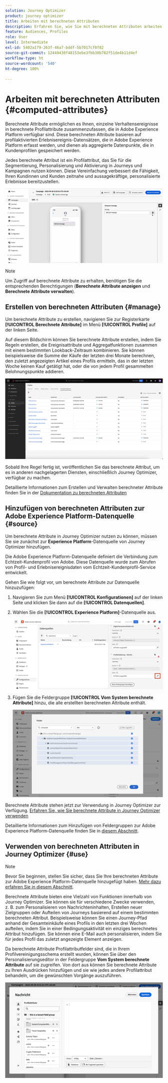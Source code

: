 ```yaml
---
solution: Journey Optimizer
product: journey optimizer
title: Arbeiten mit berechneten Attributen
description: Erfahren Sie, wie Sie mit berechneten Attributen arbeiten.
feature: Audiences, Profiles
role: User
level: Intermediate
exl-id: 5402a179-263f-46a7-bddf-5b7017cf0f82
source-git-commit: 12449430f48153ebe3fbb30b782f51de4b11d4ef
workflow-type: ht
source-wordcount: '540'
ht-degree: 100%

---
```


# Arbeiten mit berechneten Attributen {#computed-attributes}

Berechnete Attribute ermöglichen es Ihnen, einzelne Verhaltensereignisse in berechnete Profilattribute zusammenzufassen, die in Adobe Experience Platform verfügbar sind. Diese berechneten Attribute basieren auf profilaktivierten Erlebnisereignis-Datensätzen, die in Adobe Experience Platform erfasst werden, und dienen als aggregierte Datenpunkte, die in Kundenprofilen gespeichert werden.

Jedes berechnete Attribut ist ein Profilattribut, das Sie für die Segmentierung, Personalisierung und Aktivierung in Journeys und Kampagnen nutzen können. Diese Vereinfachung verbessert die Fähigkeit, Ihren Kundinnen und Kunden zeitnahe und aussagekräftige, personalisierte Erlebnisse bereitzustellen.


![](../rn/assets/do-not-localize/computed-attributes.gif)


>[!NOTE]
>
>Um Zugriff auf berechnete Attribute zu erhalten, benötigen Sie die entsprechenden Berechtigungen (**Berechnete Attribute anzeigen** und **Berechnete Attribute verwalten**).

## Erstellen von berechneten Attributen {#manage}

Um berechnete Attribute zu erstellen, navigieren Sie zur Registerkarte **[!UICONTROL Berechnete Attribute]** im Menü **[!UICONTROL Profile]** auf der linken Seite.

Auf diesem Bildschirm können Sie berechnete Attribute erstellen, indem Sie Regeln erstellen, die Ereignisattribute und Aggregatfunktionen zusammen mit einem bestimmten Lookback-Zeitraum kombinieren. Sie können beispielsweise die Summe der Käufe der letzten drei Monate berechnen, den zuletzt angezeigten Artikel eines Profils ermitteln, das in der letzten Woche keinen Kauf getätigt hat, oder die von jedem Profil gesammelten Belohnungspunkte addieren.

![](assets/computed-attributes.png)

Sobald Ihre Regel fertig ist, veröffentlichen Sie das berechnete Attribut, um es in anderen nachgelagerten Diensten, einschließlich Journey Optimizer, verfügbar zu machen.

Detaillierte Informationen zum Erstellen und Verwalten berechneter Attribute finden Sie in der [Dokumentation zu berechneten Attributen](https://experienceleague.adobe.com/docs/experience-platform/profile/computed-attributes/overview.html?lang=de)

## Hinzufügen von berechneten Attributen zur Adobe Experience Platform-Datenquelle {#source}

Um berechnete Attribute in Journey Optimizer nutzen zu können, müssen Sie sie zunächst zur **Experience Platform**-Datenquelle von Journey Optimizer hinzufügen.

Die Adobe Experience Platform-Datenquelle definiert die Verbindung zum Echtzeit-Kundenprofil von Adobe. Diese Datenquelle wurde zum Abrufen von Profil- und Erlebnisereignisdaten vom Echtzeit-Kundenprofil-Service entwickelt.

Gehen Sie wie folgt vor, um berechnete Attribute zur Datenquelle hinzuzufügen:

1. Navigieren Sie zum Menü **[!UICONTROL Konfigurationen]** auf der linken Seite und klicken Sie dann auf die **[!UICONTROL Datenquellen]**.

1. Wählen Sie die **[!UICONTROL Experience Platform]**-Datenquelle aus.

   ![](assets/computed-attributes-add.png)

1. Fügen Sie die Feldergruppe **[!UICONTROL Vom System berechnete Attribute]** hinzu, die alle erstellten berechneten Attribute enthält.

   ![](assets/computed-attributes-fieldgroup.png)

Berechnete Attribute stehen jetzt zur Verwendung in Journey Optimizer zur Verfügung. [Erfahren Sie, wie Sie berechnete Attribute in Journey Optimizer verwenden](#use)

Detaillierte Informationen zum Hinzufügen von Feldergruppen zur Adobe Experience Platform-Datenquelle finden Sie in [diesem Abschnitt](../datasource/adobe-experience-platform-data-source.md).

## Verwenden von berechneten Attributen in Journey Optimizer {#use}

>[!NOTE]
>
>Bevor Sie beginnen, stellen Sie sicher, dass Sie Ihre berechneten Attribute zur Adobe Experience Platform-Datenquelle hinzugefügt haben. [Mehr dazu erfahren Sie in diesem Abschnitt](#source).

Berechnete Attribute bieten eine Vielzahl von Funktionen innerhalb von Journey Optimizer. Sie können sie für verschiedene Zwecke verwenden, z. B. zum Personalisieren von Nachrichteninhalten, Erstellen neuer Zielgruppen oder Aufteilen von Journeys basierend auf einem bestimmten berechneten Attribut. Beispielsweise können Sie einen Journey-Pfad anhand der Gesamteinkäufe eines Profils in den letzten drei Wochen aufteilen, indem Sie in einer Bedingungsaktivität ein einziges berechnetes Attribut hinzufügen. Sie können eine E-Mail auch personalisieren, indem Sie für jedes Profil das zuletzt angezeigte Element anzeigen.

Da berechnete Attribute Profilattributfelder sind, die in Ihrem Profilvereinigungsschema erstellt wurden, können Sie über den Personalisierungseditor in der Feldergruppe **Vom System berechnete Attribute** auf sie zugreifen. Von dort aus können Sie berechnete Attribute zu Ihren Ausdrücken hinzufügen und sie wie jedes andere Profilattribut behandeln, um die gewünschten Vorgänge auszuführen.

![](assets/computed-attributes-ajo.png)

